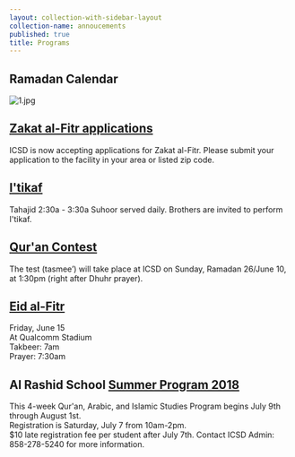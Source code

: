 ```yaml
---
layout: collection-with-sidebar-layout
collection-name: annoucements
published: true
title: Programs
---
```

## Ramadan Calendar
![1.jpg]({{site.baseurl}}/media/1.jpg)

## [Zakat al-Fitr applications](http://www.icsd.org/applications/zakat-al-fitr)
ICSD is now accepting applications for Zakat al-Fitr. Please submit your application to the facility in your area or listed zip code.

## [I'tikaf](http://www.icsd.org/events/itikaf)
Tahajid 2:30a - 3:30a
Suhoor served daily.
Brothers are invited to perform I'tikaf.

## [Qur'an Contest](http://www.icsd.org/events/qur-an-contest-1439-2018)
The test (tasmee’) will take place at ICSD on Sunday, Ramadan 26/June 10, at 1:30pm (right after Dhuhr prayer).

## [Eid al-Fitr](http://www.icsd.org/events/eid-al-fitr)
Friday, June 15  
At Qualcomm Stadium  
Takbeer: 7am  
Prayer: 7:30am

## Al Rashid School [Summer Program 2018](http://www.icsd.org/events/alrashid-summer-program)
This 4-week Qur'an, Arabic, and Islamic Studies Program begins July 9th through August 1st.  
Registration is Saturday, July 7 from 10am-2pm.  
$10 late registration fee per student after July 7th.
Contact ICSD Admin: 858-278-5240 for more information.
